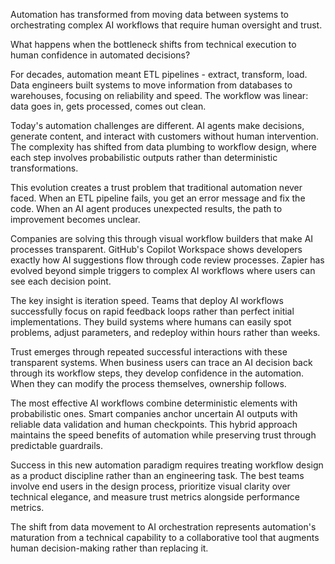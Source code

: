 Automation has transformed from moving data between systems to orchestrating complex AI workflows that require human oversight and trust.

What happens when the bottleneck shifts from technical execution to human confidence in automated decisions?

For decades, automation meant ETL pipelines - extract, transform, load. Data engineers built systems to move information from databases to warehouses, focusing on reliability and speed. The workflow was linear: data goes in, gets processed, comes out clean.

Today's automation challenges are different. AI agents make decisions, generate content, and interact with customers without human intervention. The complexity has shifted from data plumbing to workflow design, where each step involves probabilistic outputs rather than deterministic transformations.

This evolution creates a trust problem that traditional automation never faced. When an ETL pipeline fails, you get an error message and fix the code. When an AI agent produces unexpected results, the path to improvement becomes unclear.

Companies are solving this through visual workflow builders that make AI processes transparent. GitHub's Copilot Workspace shows developers exactly how AI suggestions flow through code review processes. Zapier has evolved beyond simple triggers to complex AI workflows where users can see each decision point.

The key insight is iteration speed. Teams that deploy AI workflows successfully focus on rapid feedback loops rather than perfect initial implementations. They build systems where humans can easily spot problems, adjust parameters, and redeploy within hours rather than weeks.

Trust emerges through repeated successful interactions with these transparent systems. When business users can trace an AI decision back through its workflow steps, they develop confidence in the automation. When they can modify the process themselves, ownership follows.

The most effective AI workflows combine deterministic elements with probabilistic ones. Smart companies anchor uncertain AI outputs with reliable data validation and human checkpoints. This hybrid approach maintains the speed benefits of automation while preserving trust through predictable guardrails.

Success in this new automation paradigm requires treating workflow design as a product discipline rather than an engineering task. The best teams involve end users in the design process, prioritize visual clarity over technical elegance, and measure trust metrics alongside performance metrics.

The shift from data movement to AI orchestration represents automation's maturation from a technical capability to a collaborative tool that augments human decision-making rather than replacing it.